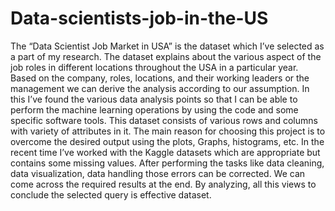 # Data-scientists-job-in-the-US
The “Data Scientist Job Market in USA” is the dataset which I’ve selected as a part of my research. The dataset explains about the various aspect of the job roles in different locations throughout the USA in a particular year. Based on the company, roles, locations, and their working leaders or the management we can derive the analysis according to our assumption. In this I’ve found the various data analysis points so that I can be able to perform the machine learning operations by using the code and some specific software tools. This dataset consists of various rows and columns with variety of attributes in it. 
The main reason for choosing this project is to overcome the desired output using the plots, Graphs, histograms, etc. In the recent time I’ve worked with the Kaggle datasets which are appropriate but contains some missing values. After performing the tasks like data cleaning, data visualization, data handling those errors can be corrected. We can come across the required results at the end. By analyzing, all this views to conclude the selected query is effective dataset.

